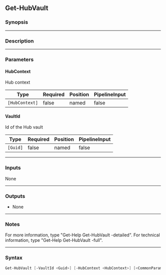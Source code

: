 Get-HubVault
------------

### Synopsis

---

### Description

---

### Parameters
#### **HubContext**
Hub context

|Type          |Required|Position|PipelineInput|
|--------------|--------|--------|-------------|
|`[HubContext]`|false   |named   |false        |

#### **VaultId**
Id of the Hub vault

|Type    |Required|Position|PipelineInput|
|--------|--------|--------|-------------|
|`[Guid]`|false   |named   |false        |

---

### Inputs
None

---

### Outputs
* None

---

### Notes
For more information, type "Get-Help Get-HubVault -detailed". For technical information, type "Get-Help Get-HubVault -full".

---

### Syntax
```PowerShell
Get-HubVault [-VaultId <Guid>] [-HubContext <HubContext>] [<CommonParameters>]
```
